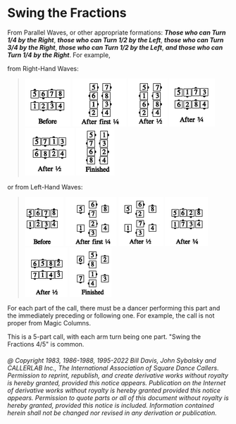 
# Swing the Fractions

From Parallel Waves, or other appropriate formations:
***Those who can Turn 1/4 by the Right***,
***those who can Turn 1/2 by the Left***,
***those who can Turn 3/4 by the Right***,
***those who can Turn 1/2 by the Left***,
***and those who can Turn 1/4 by the Right***. For example,

from Right-Hand Waves:

> 
> ![alt](swing_the_fractions_1a.png)
> ![alt](swing_the_fractions_1b.png)
> ![alt](swing_the_fractions_1c.png)
> ![alt](swing_the_fractions_1d.png)
> ![alt](swing_the_fractions_1e.png)
> ![alt](swing_the_fractions_1f.png)
> 

or from Left-Hand Waves:

> 
> ![alt](swing_the_fractions_2a.png)
> ![alt](swing_the_fractions_2b.png)
> ![alt](swing_the_fractions_2c.png)
> ![alt](swing_the_fractions_2d.png)
> ![alt](swing_the_fractions_2e.png)
> ![alt](swing_the_fractions_2f.png)
> 

For each part of the call, there must be a dancer performing this part
and the immediately preceding or following one. For example, the call
is not proper from Magic Columns.

This is a 5-part call, with each arm turn being one part.
"Swing the Fractions 4/5" is common.

###### @ Copyright 1983, 1986-1988, 1995-2022 Bill Davis, John Sybalsky and CALLERLAB Inc., The International Association of Square Dance Callers. Permission to reprint, republish, and create derivative works without royalty is hereby granted, provided this notice appears. Publication on the Internet of derivative works without royalty is hereby granted provided this notice appears. Permission to quote parts or all of this document without royalty is hereby granted, provided this notice is included. Information contained herein shall not be changed nor revised in any derivation or publication.
